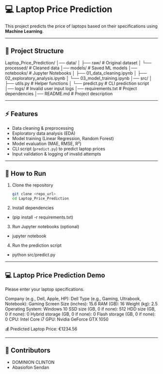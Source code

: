 # 💻 Laptop Price Prediction

This project predicts the price of laptops based on their specifications using **Machine Learning**.

---

## 📂 Project Structure
Laptop_Price_Prediction/
│── data/
│ ├── raw/ # Original dataset
│ └── processed/ # Cleaned data
│── models/ # Saved ML models
│── notebooks/ # Jupyter Notebooks
│ ├── 01_data_cleaning.ipynb
│ ├── 02_exploratory_analysis.ipynb
│ └── 03_model_training.ipynb
│── src/
│ ├── utils.py # Helper functions
│ └── predict.py # CLI prediction script
│── logs/ # Invalid user input logs
│── requirements.txt # Project dependencies
│── README.md # Project description

---

## ⚡ Features
- Data cleaning & preprocessing  
- Exploratory data analysis (EDA)  
- Model training (Linear Regression, Random Forest)  
- Model evaluation (MAE, RMSE, R²)  
- CLI script (`predict.py`) to predict laptop prices  
- Input validation & logging of invalid attempts  

---

## 🚀 How to Run
1. Clone the repository  
   ```bash
   git clone <repo_url>
   cd Laptop_Price_Prediction

2. Install dependencies 
  - (pip install -r requirements.txt)

3. Run Jupyter notebooks (optional)
  - jupyter notebook

4. Run the prediction script
  - python src/predict.py

---

## 💻 Laptop Price Prediction Demo
Please enter your laptop specifications.

Company (e.g., Dell, Apple, HP): Dell
Type (e.g., Gaming, Ultrabook, Notebook): Gaming
Screen Size (inches): 15.6
RAM (GB): 16
Weight (kg): 2.5
Operating System: Windows 10
SSD size (GB, 0 if none): 512
HDD size (GB, 0 if none): 0
Hybrid storage (GB, 0 if none): 0
Flash storage (GB, 0 if none): 0
CPU: Intel Core i7
GPU: Nvidia GeForce GTX 1050

💰 Predicted Laptop Price: €1234.56

---

## 👥 Contributors
- DOMINION CLINTON 
- Abasiofon Sendan